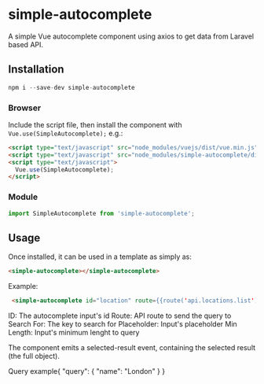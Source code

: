 # simple-autocomplete

A simple Vue autocomplete component using axios to get data from Laravel based API. 

## Installation

```js
npm i --save-dev simple-autocomplete
```

### Browser

Include the script file, then install the component with `Vue.use(SimpleAutocomplete);` e.g.:

```html
<script type="text/javascript" src="node_modules/vuejs/dist/vue.min.js"></script>
<script type="text/javascript" src="node_modules/simple-autocomplete/dist/simple-autocomplete.min.js"></script>
<script type="text/javascript">
  Vue.use(SimpleAutocomplete);
</script>
```

### Module

```js
import SimpleAutocomplete from 'simple-autocomplete';
```

## Usage

Once installed, it can be used in a template as simply as:

```html
<simple-autocomplete></simple-autocomplete>
```

Example:

```html
 <simple-autocomplete id="location" route={{route('api.locations.list')}} search_for="name" placeholder="Location" min-length="3" @selected-result="setLocationID"></simple-autocomplete>
```

ID: The autocomplete input's id
Route: API route to send the query to
Search For: The key to search for
Placeholder: Input's placeholder
Min Length: Input's minimum lenght to query

The component emits a selected-result event, containing the selected result (the full object).

Query example{
	"query": {
	    "name": "London"
	}
}
